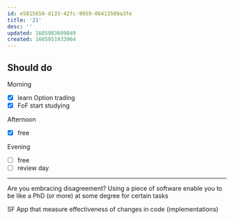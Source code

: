 ```yaml
---
id: e5815650-d133-42fc-9959-06413509a3fe
title: '21'
desc: ''
updated: 1605983609849
created: 1605951933964
---
```


## Should do

Morning
- [x] learn Option trading
- [x] FoF start studying

Afternoon
- [x] free

Evening
- [ ] free
- [ ] review day

---

Are you embracing disagreement?
Using a piece of software enable you to be like a PhD (or more) at some degree for certain tasks

SF App that measure effectiveness of changes in code (implementations)